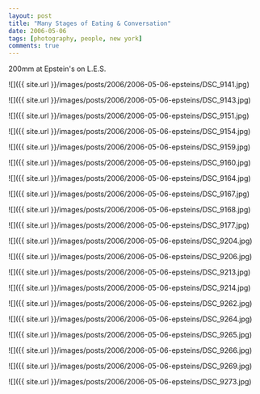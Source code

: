 ```yaml
---
layout: post
title: "Many Stages of Eating & Conversation"
date: 2006-05-06
tags: [photography, people, new york]
comments: true
---
```

200mm at Epstein's on L.E.S.

![]({{ site.url }}/images/posts/2006/2006-05-06-epsteins/DSC_9141.jpg)

![]({{ site.url }}/images/posts/2006/2006-05-06-epsteins/DSC_9143.jpg)

![]({{ site.url }}/images/posts/2006/2006-05-06-epsteins/DSC_9151.jpg)

![]({{ site.url }}/images/posts/2006/2006-05-06-epsteins/DSC_9154.jpg)

![]({{ site.url }}/images/posts/2006/2006-05-06-epsteins/DSC_9159.jpg)

![]({{ site.url }}/images/posts/2006/2006-05-06-epsteins/DSC_9160.jpg)

![]({{ site.url }}/images/posts/2006/2006-05-06-epsteins/DSC_9164.jpg)

![]({{ site.url }}/images/posts/2006/2006-05-06-epsteins/DSC_9167.jpg)

![]({{ site.url }}/images/posts/2006/2006-05-06-epsteins/DSC_9168.jpg)

![]({{ site.url }}/images/posts/2006/2006-05-06-epsteins/DSC_9177.jpg)

![]({{ site.url }}/images/posts/2006/2006-05-06-epsteins/DSC_9204.jpg)

![]({{ site.url }}/images/posts/2006/2006-05-06-epsteins/DSC_9206.jpg)

![]({{ site.url }}/images/posts/2006/2006-05-06-epsteins/DSC_9213.jpg)

![]({{ site.url }}/images/posts/2006/2006-05-06-epsteins/DSC_9214.jpg)

![]({{ site.url }}/images/posts/2006/2006-05-06-epsteins/DSC_9262.jpg)

![]({{ site.url }}/images/posts/2006/2006-05-06-epsteins/DSC_9264.jpg)

![]({{ site.url }}/images/posts/2006/2006-05-06-epsteins/DSC_9265.jpg)

![]({{ site.url }}/images/posts/2006/2006-05-06-epsteins/DSC_9266.jpg)

![]({{ site.url }}/images/posts/2006/2006-05-06-epsteins/DSC_9269.jpg)

![]({{ site.url }}/images/posts/2006/2006-05-06-epsteins/DSC_9273.jpg)

